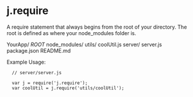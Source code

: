 j.require
=========

A require statement that always begins from the root of your directory. The root is defined as where your node_modules folder is.

YourApp/
  *ROOT*
  node_modules/
  utils/
    coolUtil.js
  server/
    server.js
  package.json
  README.md

Example Usage:


  ```
    // server/server.js

    var j = require('j.require');
    var coolUtil = j.require('utils/coolUtil');

  ```

